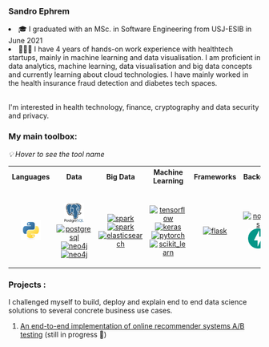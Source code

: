 ### Sandro Ephrem

<li> 🎓 I graduated with an MSc. in Software Engineering from USJ-ESIB in June 2021</li>
<li> 👩🏻‍💻 I have 4 years of hands-on work experience with healthtech startups, mainly in machine learning and data visualisation. I am proficient in data analytics, machine learning, data visualisation and big data concepts and currently learning about cloud technologies. 
I have mainly worked in the health insurance fraud detection and diabetes tech spaces.</li>
<br>

I'm interested in health technology, finance, cryptography and data security and privacy.

<h3 align="left">My main toolbox:</h3>
<i>💡 Hover to see the tool name</i>
<p>
<table>
<tbody>
  <tr>
    <th>Languages</th>
    <th>Data</th>
    <th>Big Data</th>
    <th>Machine Learning</th>
    <th>Frameworks</th>
    <th>Backend</th>
    <th>Cloud</th>
  </tr>
  <tr>
    <td align="center"><!-- Python --><p><br>
      <a href="https://www.python.org" target="_blank"> 
    <img src="https://raw.githubusercontent.com/devicons/devicon/master/icons/python/python-original.svg" alt="python" title="Python" width="40" height="40"/> 
      </a></p>
  </td>
    <td align="center"><!-- PostgreSQL --><p><br>
      <a href="https://www.postgresql.org" target="_blank" rel="noreferrer"> <img src="https://raw.githubusercontent.com/devicons/devicon/master/icons/postgresql/postgresql-original-wordmark.svg" alt="postgresql" width="40" height="40"/> </a>
    <!-- MongoDB -->
  <a href="https://www.mongodb.com" target="_blank" rel="noreferrer"> <img src="https://www.vectorlogo.zone/logos/mongodb/mongodb-icon.svg" title="MongoDB" alt="postgresql" width="40" height="40"/> </a>
<!-- Neo4j -->
<a href="https://neo4j.com/" target="_blank" rel="noreferrer"> <img src="https://www.vectorlogo.zone/logos/neo4j/neo4j-icon.svg" alt="neo4j" title="Neo4j" width="40" height="40"/> </a>
<!-- Pandas -->
<a href="https://pandas.pydata.org/" target="_blank" rel="noreferrer"> <img src="https://cdn.jsdelivr.net/gh/devicons/devicon/icons/pandas/pandas-original-wordmark.svg" alt="neo4j" title="Pandas" width="40" height="40"/> </a></p>
</td>
    <td align="center"><!-- Spark --><p><br>
<a href="https://spark.apache.org/" target="_blank" rel="noreferrer"> <img src="https://www.vectorlogo.zone/logos/apache_spark/apache_spark-icon.svg" alt="spark" title="Apache Spark" width="40" height="40"/> </a>
<!-- Hive -->
<a href="https://hive.apache.org/" target="_blank" rel="noreferrer"> <img src="https://www.vectorlogo.zone/logos/apache_hive/apache_hive-icon.svg" alt="spark" title="Apache Hive" width="40" height="40"/> </a>
<!-- Elasticsearch -->
<a href="https://www.elastic.co" target="_blank" rel="noreferrer"> <img src="https://www.vectorlogo.zone/logos/elastic/elastic-icon.svg" alt="elasticsearch" title="Elasticsearch" width="40" height="40"/> </a></p></td>
    <td align="center">
<p><br>
<!-- Tensorflow -->
<a href="https://tensorflow.org/" target="_blank"> 
 <img src="https://www.vectorlogo.zone/logos/tensorflow/tensorflow-icon.svg" alt="tensorflow" title="Tensorflow" width="40" height="40"/> 
</a> 
<!-- Keras -->
<a href="https://keras.io" target="_blank"> 
 <img src="https://upload.wikimedia.org/wikipedia/commons/a/ae/Keras_logo.svg" alt="keras" title="Keras" width="40" height="40"/> 
</a> 
<!-- Pytorch -->
  <a href="https://pytorch.org/" target="_blank"> 
    <img src="https://www.vectorlogo.zone/logos/pytorch/pytorch-icon.svg" alt="pytorch" width="40" height="40"/> 
  </a> 
<!-- Sklearn -->
<a href="https://scikit-learn.org/" target="_blank"> 
 <img src="https://upload.wikimedia.org/wikipedia/commons/0/05/Scikit_learn_logo_small.svg" alt="scikit_learn" title="Scikit-Learn" width="40" height="40"/> 
</a> 
</p></td>
    <td align="center">
      <p><br>
  <!-- Flask -->
  <a href="https://flask.palletsprojects.com/" target="_blank"> 
    <img src="https://www.vectorlogo.zone/logos/pocoo_flask/pocoo_flask-icon.svg" alt="flask" title="Flask" width="40" height="40"/> 
  </a> 
</p>
    </td>
    <td align="center">
<p><br>
  <!-- Node.js -->
  <a href="https://nodejs.org/en/" target="_blank"> 
    <img src="https://www.vectorlogo.zone/logos/nodejs/nodejs-icon.svg" alt="nodejs" title="Node.js" width="40" height="40"/> 
  </a> 
  <!-- FastAPI -->
  <a href="https://fastapi.tiangolo.com/" target="_blank"> 
    <img src="https://github.com/devicons/devicon/blob/master/icons/fastapi/fastapi-original.svg" alt="fastapi" title="FastAPI" width="40" height="40"/> 
  </a> 
</p>
    </td>
    <td align="center">
      <p><br>
  <!-- AWS -->
  <a href="https://aws.amazon.com/" target="_blank"> 
    <img src="https://www.vectorlogo.zone/logos/amazon_aws/amazon_aws-icon.svg" alt="aws" title="AWS" width="40" height="40"/> 
  </a> 
</p>
    </td>
  </tr>
</tbody>
</table>
 
 ### Projects : 
 
 I challenged myself to build, deploy and explain end to end data science solutions to several concrete business use cases.
 <ol>
  <li><a href="https://github.com/SandroEph/abrecommenders">An end-to-end implementation of online recommender systems A/B testing</a> (still in progress 🚧)</li>
 </ol>
